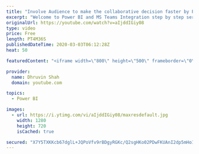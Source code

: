 ```yaml
---
title: "Involve Audience to make the collaborative decision faster by Power BI and Teams Integration |Part 3"
excerpt: "Welcome to Power BI and MS Teams Integration step by step series. My self Dhruvin Shah and I have divided this entire session into three different parts.  Part 1: Integrate Power BI Report, Report from Apps and Paginated Report to MS Teams using Power BI Tab in MS Teams. https://youtu.be/67-jriuocxc"
originalUrl: https://youtube.com/watch?v=aIjddIGiy08
type: video
price: Free
length: PT4M36S
publishedDateTime: 2020-03-03T06:12:28Z
heat: 50

featuredContent: "<iframe width=\"800\" height=\"500\" frameborder=\"0\" src=\"https://www.youtube.com/embed/aIjddIGiy08\" allow=\"accelerometer; autoplay; encrypted-media; gyroscope; picture-in-picture\" allowfullscreen></iframe>"

provider:
  name: Dhruvin Shah
  domain: youtube.com

topics:
  - Power BI

images:
  - url: https://i.ytimg.com/vi/aIjddIGiy08/maxresdefault.jpg
    width: 1280
    height: 720
    isCached: true

secured: "X7Y5TXKKcb67dglL+JQPoVfv9rBDgyRGKc/Q2sgHKo02PDwFKUAnI2dp5mHo17I8n2JkgcVi1PK323Qa8H5DmO4t3r7LKqC6cLxRezuC0XcYS/XEs4aTiWPW0obZmf0VqGtuG6HvnSCddYqRgpLatxSnDx4D1KHhgX06XDf+M91c2WUspyz8bMOOD5tluNnnrChGkUzL7/H0ckA8eeJs05q83+Y3lOPImxFVhJTxk0kRVbPq+wP6iZWdIh05GH9JM0dkfgl50dGh+1Hu5fL3Rp/nfJhFI9bmHGAtcHxDVshiUr0WQZEsgq3+CQQhbpRw37IF2Tarz4VPbmkR7NqEV7TCGgkbPdgZuTYPPAUwegupH89pcLGLl3G+4v0cjzXzYEtcEL65aoGyRqOGnDJCnaYyQ+AM04zF0VMM/yLPODY=;Fze4QHfLlZGdJbONaWPp1A=="
---
```


